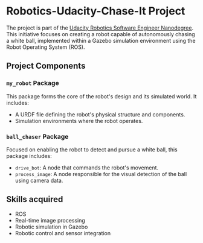 # Robotics-Udacity-Chase-It Project

The project is part of the [Udacity Robotics Software Engineer Nanodegree](https://www.udacity.com/course/robotics-software-engineer--nd209). This initiative focuses on creating a robot capable of autonomously chasing a white ball, implemented within a Gazebo simulation environment using the Robot Operating System (ROS).

## Project Components

### `my_robot` Package
This package forms the core of the robot's design and its simulated world. It includes:
- A URDF file defining the robot's physical structure and components.
- Simulation environments where the robot operates.

### `ball_chaser` Package
Focused on enabling the robot to detect and pursue a white ball, this package includes:
- `drive_bot`: A node that commands the robot's movement.
- `process_image`: A node responsible for the visual detection of the ball using camera data.

## Skills acquired 
- ROS
- Real-time image processing
- Robotic simulation in Gazebo
- Robotic control and sensor integration
